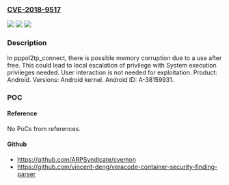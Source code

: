 ### [CVE-2018-9517](https://cve.mitre.org/cgi-bin/cvename.cgi?name=CVE-2018-9517)
![](https://img.shields.io/static/v1?label=Product&message=Android&color=blue)
![](https://img.shields.io/static/v1?label=Version&message=n%2Fa&color=blue)
![](https://img.shields.io/static/v1?label=Vulnerability&message=Elevation%20of%20privilege&color=brighgreen)

### Description

In pppol2tp_connect, there is possible memory corruption due to a use after free. This could lead to local escalation of privilege with System execution privileges needed. User interaction is not needed for exploitation. Product: Android. Versions: Android kernel. Android ID: A-38159931.

### POC

#### Reference
No PoCs from references.

#### Github
- https://github.com/ARPSyndicate/cvemon
- https://github.com/vincent-deng/veracode-container-security-finding-parser

